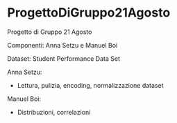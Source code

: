 # ProgettoDiGruppo21Agosto
Progetto di Gruppo 21 Agosto

Componenti: Anna Setzu e Manuel Boi

Dataset: Student Performance Data Set

Anna Setzu:
- Lettura, pulizia, encoding, normalizzazione dataset

Manuel Boi:
- Distribuzioni, correlazioni